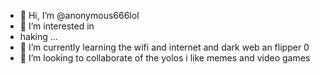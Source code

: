 - 👋 Hi, I’m @anonymous666lol
- 👀 I’m interested in
- haking ...
- 🌱 I’m currently learning the wifi and internet and dark web an flipper 0
- 💞️ I’m looking to collaborate of the yolos
i like memes and video games

<!---
anonymous666lol/anonymous666lol is a ✨ special ✨ repository because its `README.md` (this file) appears on your GitHub profile.
You can click the Preview link to take a look at your changes.
--->
